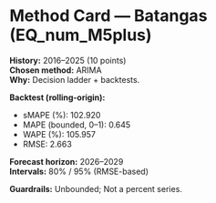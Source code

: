 # Method Card — Batangas (EQ_num_M5plus)

**History:** 2016–2025 (10 points)  
**Chosen method:** ARIMA  
**Why:** Decision ladder + backtests.

**Backtest (rolling-origin):**
- sMAPE (%): 102.920
- MAPE (bounded, 0–1): 0.645
- WAPE (%): 105.957
- RMSE: 2.663

**Forecast horizon:** 2026–2029  
**Intervals:** 80% / 95% (RMSE-based)

**Guardrails:** Unbounded; Not a percent series.
